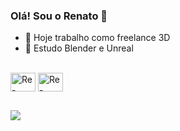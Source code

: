### Olá! Sou o Renato 👋

- 🔭 Hoje trabalho como freelance 3D
- 🌱 Estudo Blender e Unreal
<div style="display: inline_block"><br>
  <img align="center" alt="Re-Blender" height="30" width="40" 
  src="https://cdn.jsdelivr.net/gh/devicons/devicon@latest/icons/blender/blender-original.svg">
  <img align="center" alt="Re-Unreal" height="30" width="40"
  src="https://cdn.jsdelivr.net/gh/devicons/devicon@latest/icons/unrealengine/unrealengine-original.svg" 
</div>  

##

<div>
  <a href="https://instagram.com/renato.atj" target="_blank"><img src="https://img.shields.io/badge/-Instagram-%23E4405F?style=for-the-badge&logo=instagram&logoColor=white" target="_blank"></a>
</div>  
